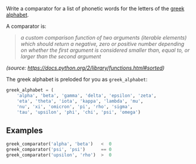 Write a comparator for a list of phonetic words for the letters of the [greek alphabet](https://en.wikipedia.org/wiki/Greek_alphabet).

A comparator is:
> *a custom comparison function of two arguments (iterable elements) which should return a negative, zero or positive number depending on whether the first argument is considered smaller than, equal to, or larger than the second argument*

*(source: https://docs.python.org/2/library/functions.html#sorted)*

The greek alphabet is preloded for you as `greek_alphabet`:

```python
greek_alphabet = (
    'alpha', 'beta', 'gamma', 'delta', 'epsilon', 'zeta', 
    'eta', 'theta', 'iota', 'kappa', 'lambda', 'mu', 
    'nu', 'xi', 'omicron', 'pi', 'rho', 'sigma',
    'tau', 'upsilon', 'phi', 'chi', 'psi', 'omega')
```

## Examples

```python
greek_comparator('alpha', 'beta')   <  0
greek_comparator('psi', 'psi')      == 0
greek_comparator('upsilon', 'rho')  >  0
```